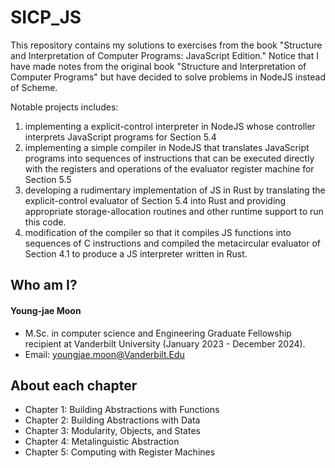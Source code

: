 # SICP_JS 

This repository contains my solutions to exercises from the book "Structure and Interpretation of Computer Programs: JavaScript Edition." Notice that I have made notes from the original book "Structure and Interpretation of Computer Programs" but have decided to solve problems in NodeJS instead of Scheme.

Notable projects includes:
1. implementing a explicit-control interpreter in NodeJS whose controller interprets JavaScript programs for Section 5.4
2. implementing a simple compiler in NodeJS that translates JavaScript programs into sequences of instructions that can be executed directly with the registers and operations of the evaluator register machine for Section 5.5
3. developing a rudimentary implementation of JS in Rust by translating the explicit-control evaluator of Section 5.4 into Rust and providing appropriate storage-allocation routines and other runtime support to run this code.
4. modification of the compiler so that it compiles JS functions into sequences of C instructions and compiled the metacircular evaluator of Section 4.1 to produce a JS interpreter written in Rust.

## Who am I?
#### Young-jae Moon
* M.Sc. in computer science and Engineering Graduate Fellowship recipient at Vanderbilt University (January 2023 - December 2024).
* Email: youngjae.moon@Vanderbilt.Edu

## About each chapter

* Chapter 1: Building Abstractions with Functions
* Chapter 2: Building Abstractions with Data
* Chapter 3: Modularity, Objects, and States
* Chapter 4: Metalinguistic Abstraction
* Chapter 5: Computing with Register Machines
